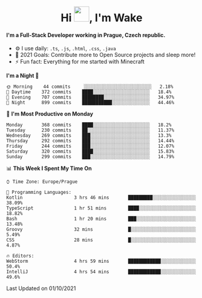 <h1 align="center">Hi <img src="https://raw.githubusercontent.com/MrWakeCZ/MrWakeCZ/master/Hi.gif" width="40px" />, I'm Wake</h1>

#### I'm a Full-Stack Developer working in Prague, Czech republic.
- ⚙️ I use daily: `.ts`, `.js`, `.html`, `.css`, `.java`
- 🥅 2021 Goals: Contribute more to Open Source projects and sleep more!
- ⚡ Fun fact: Everything for me started with Minecraft

<!--START_SECTION:waka-->
**I'm a Night 🦉** 

```text
🌞 Morning    44 commits     ░░░░░░░░░░░░░░░░░░░░░░░░░   2.18% 
🌆 Daytime    372 commits    ████░░░░░░░░░░░░░░░░░░░░░   18.4% 
🌃 Evening    707 commits    ████████░░░░░░░░░░░░░░░░░   34.97% 
🌙 Night      899 commits    ███████████░░░░░░░░░░░░░░   44.46%

```
📅 **I'm Most Productive on Monday** 

```text
Monday       368 commits    ████░░░░░░░░░░░░░░░░░░░░░   18.2% 
Tuesday      230 commits    ██░░░░░░░░░░░░░░░░░░░░░░░   11.37% 
Wednesday    269 commits    ███░░░░░░░░░░░░░░░░░░░░░░   13.3% 
Thursday     292 commits    ███░░░░░░░░░░░░░░░░░░░░░░   14.44% 
Friday       244 commits    ███░░░░░░░░░░░░░░░░░░░░░░   12.07% 
Saturday     320 commits    ████░░░░░░░░░░░░░░░░░░░░░   15.83% 
Sunday       299 commits    ███░░░░░░░░░░░░░░░░░░░░░░   14.79%

```


📊 **This Week I Spent My Time On** 

```text
⌚︎ Time Zone: Europe/Prague

💬 Programming Languages: 
Kotlin                   3 hrs 46 mins       █████████░░░░░░░░░░░░░░░░   38.09% 
TypeScript               1 hr 51 mins        ████░░░░░░░░░░░░░░░░░░░░░   18.82% 
Bash                     1 hr 20 mins        ███░░░░░░░░░░░░░░░░░░░░░░   13.48% 
Groovy                   32 mins             █░░░░░░░░░░░░░░░░░░░░░░░░   5.49% 
CSS                      28 mins             █░░░░░░░░░░░░░░░░░░░░░░░░   4.87%

🔥 Editors: 
WebStorm                 4 hrs 59 mins       ████████████░░░░░░░░░░░░░   50.4% 
IntelliJ                 4 hrs 54 mins       ████████████░░░░░░░░░░░░░   49.6%

```


 Last Updated on 01/10/2021
<!--END_SECTION:waka-->
